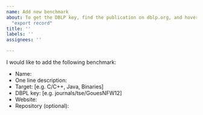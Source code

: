 ```yaml
---
name: Add new benchmark
about: To get the DBLP key, find the publication on dblp.org, and hover mouse over
  "export record"
title: ''
labels: ''
assignees: ''

---
```


I would like to add the following benchmark:

- Name:
- One line description:
- Target: [e.g. C/C++, Java, Binaries]
- DBPL key: [e.g. journals/tse/GouesNFW12]
- Website: 
- Repository (optional):
